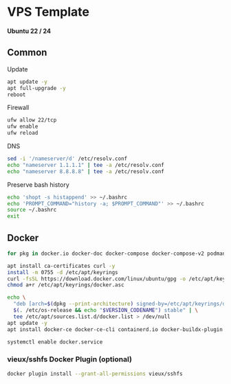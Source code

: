 # VPS Template

**Ubuntu 22 / 24**

## Common

Update

```bash
apt update -y
apt full-upgrade -y
reboot
```

Firewall

```bash
ufw allow 22/tcp
ufw enable
ufw reload
```

DNS

```bash
sed -i '/nameserver/d' /etc/resolv.conf
echo "nameserver 1.1.1.1" | tee -a /etc/resolv.conf
echo "nameserver 8.8.8.8" | tee -a /etc/resolv.conf
```

Preserve bash history

```bash
echo 'shopt -s histappend' >> ~/.bashrc
echo 'PROMPT_COMMAND="history -a; $PROMPT_COMMAND"' >> ~/.bashrc
source ~/.bashrc
exit
```

## Docker

```bash
for pkg in docker.io docker-doc docker-compose docker-compose-v2 podman-docker containerd runc; do apt remove $pkg; done

apt install ca-certificates curl -y
install -m 0755 -d /etc/apt/keyrings
curl -fsSL https://download.docker.com/linux/ubuntu/gpg -o /etc/apt/keyrings/docker.asc
chmod a+r /etc/apt/keyrings/docker.asc

echo \
  "deb [arch=$(dpkg --print-architecture) signed-by=/etc/apt/keyrings/docker.asc] https://download.docker.com/linux/ubuntu \
  $(. /etc/os-release && echo "$VERSION_CODENAME") stable" | \
  tee /etc/apt/sources.list.d/docker.list > /dev/null
apt update -y
apt install docker-ce docker-ce-cli containerd.io docker-buildx-plugin docker-compose-plugin -y

systemctl enable docker.service
```

### vieux/sshfs Docker Plugin (optional)

```bash
docker plugin install --grant-all-permissions vieux/sshfs
```
